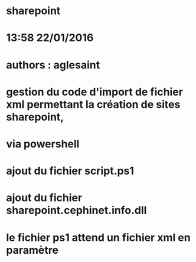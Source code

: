# sharepoint
# 13:58 22/01/2016
# authors : aglesaint
# gestion du code d'import de fichier xml permettant la création de sites sharepoint,
# via powershell


# ajout du fichier script.ps1
# ajout du fichier sharepoint.cephinet.info.dll


# le fichier ps1 attend un fichier xml en paramètre